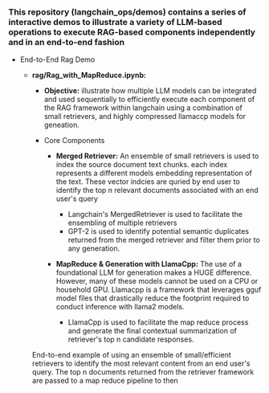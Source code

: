 ### This repository (langchain_ops/demos) contains a series of interactive demos to illustrate a variety of LLM-based operations to execute RAG-based components independently and in an end-to-end fashion 

- End-to-End Rag Demo 

    - **rag/Rag_with_MapReduce.ipynb:**
        - **Objective:** illustrate how multiple LLM models can be integrated and used sequentially to efficiently execute each component of the RAG framework within langchain using a combination of small retrievers, and highly compressed llamaccp models for geneation. 

        - Core Components 
            - **Merged Retriever:** An ensemble of small retrievers is used to index the source document text chunks. each index represents a different models embedding representation of the text. These vector indcies are quried by end user to identify the top n relevant documents associated with an end user's query 
                - Langchain's MergedRetriever is used to facilitate the ensembling of multiple retrievers 
                - GPT-2 is used to identify potential semantic duplicates returned from the merged retriever and filter them prior to any generation. 

            - **MapReduce & Generation with LlamaCpp:** The use of a foundational LLM for generation makes a HUGE difference. However, many of these models cannot be used on a CPU or household GPU. Llamacpp is a framework that leverages gguf model files that drastically reduce the footprint required to conduct inference with llama2 models. 
                - LlamaCpp is used to facilitate the map reduce process and generate the final contextual summarization of retriever's top n candidate responses. 

         End-to-end example of using an ensemble of small/efficient retrievers to identify the most relevant content from an end user's query. The top n documents returned from the retriever framework are passed to a map reduce pipeline to then
